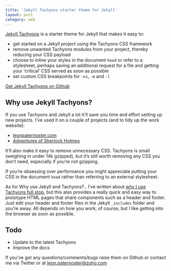 ```yaml
---
title: 'Jekyll Tachyons starter theme for Jekyll'
layout: post
category: web
---
```


[Jekyll Tachyons](https://github.com/leonp/jekyll-tachyons) is a starter theme for Jekyll that makes it easy to:

- get started on a Jekyll project using the Tachyons CSS framework
- remove unwanted Tachyons modules from your project, thereby reducing your CSS payload
- choose to inline your styles in the document `head` or refer to a stylesheet, perhaps saving an additional request for a file and getting your ‘critical’ CSS served as soon as possible
- set custom CSS breakpoints for `-ns`, `-m` and  `-l`

[Get Jekyll Tachyons on Github](https://github.com/leonp/jekyll-tachyons)

## Why use Jekyll Tachyons?

If you use Tachyons and Jekyll a lot it’ll save you time and effort setting up new projects. I’ve used it on a couple of projects (and to tidy up the work website):

- [leonpaternoster.com](https://www.leonpaternoster.com)
- [Adventures of Sherlock Holmes](https://adler.netlify.com)

It’ll also make it easy to remove unnecessary CSS. Tachyons is small (weighing in under 14k gzipped), but it’s still worth removing any CSS you don’t need, especially if you’re not gzipping.

If you’re obsessing over performance you might appreciate putting your CSS in the document `head` rather than referring to an external stylesheet.

As for Why use Jekyll and Tachyons?.. I’ve written about [why I use Tachyons full stop](/posts/modular-css-vs-semantic-class-names-an-example/), but this also provides a really quick and  easy way to prototype HTML pages that share components such as a header and footer. Just edit your header and footer files in the Jekyll `_includes` folder and you’re away. All depends on how you work, of course, but I like getting into the browser as soon as possible.

## Todo

- Update to the latest Tachyons
- Improve the docs

If you’ve got any questions/comments/bugs raise them on Github or contact me via Twitter or at leon.paternoster@zoho.com
